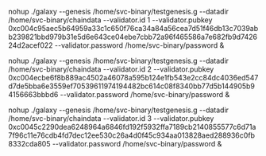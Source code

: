 nohup ./galaxy --genesis /home/svc-binary/testgenesis.g --datadir /home/svc-binary/chaindata --validator.id 1 --validator.pubkey 0xc004c95aec5b64959a33c1c650f76ca34a84a56cea7d51f46db13c7039abb239821bbd979b31e5d6e643ce04ebe7cbb72a96f465586a7e682fb9d742624d2acef022  --validator.password /home/svc-binary/password &

nohup ./galaxy --genesis /home/svc-binary/testgenesis.g --datadir /home/svc-binary/chaindata --validator.id 2 --validator.pubkey 0xc004ecbe6f8b889ac4502a46078a595b124e1fb543e2cc84dc4036ed547d7de5bba6e3559ef70539611974194482bc614c08f8340bb77d5b144905b94156663bbbd6  --validator.password /home/svc-binary/password &

nohup ./galaxy --genesis /home/svc-binary/testgenesis.g --datadir /home/svc-binary/chaindata --validator.id 3 --validator.pubkey 0xc0045c2290dea6248964a6846fd192f5932ffa7189cb2140855577c6d71a7f96c11e76cdb4fd7dec12ee530c26a4d0f45c934aa013828aed288936c0fb8332cda805  --validator.password /home/svc-binary/password &